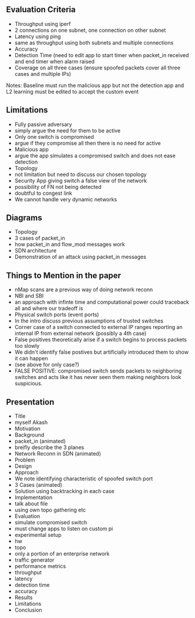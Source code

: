 ## Evaluation Criteria ##
* Throughput using iperf
 * 2 connections on one subnet, one connection on other subnet
* Latency using ping
 * same as throughput using both subnets and multiple connections
* Accuracy 
* Detection Time (need to edit app to start timer when packet\_in received and end timer when alarm raised
* Coverage on all three cases (ensure spoofed packets cover all three cases and multiple IPs)

Notes: Baseline must run the malicious app but not the detection app and L2 learning must be edited to accept the custom event

## Limitations ##
* Fully passive adversary
 * simply argue the need for them to be active
* Only one switch is compromised
 * argue if they compromise all then there is no need for active
* Malicious app
 * argue the app simulates a compromised switch and does not ease detection
* Topology
 * not limitation but need to discuss our chosen topology
* Security App giving switch a false view of the network
* possibility of FN not being detected 
 * doubtful to congest link 
* We cannot handle very dynamic networks

## Diagrams ##
* Topology
* 3 cases of packet\_in
* how packet\_in and flow\_mod messages work
* SDN architecture
* Demonstration of an attack using packet\_in messages

## Things to Mention in the paper ##
* nMap scans are a previous way of doing network reconn
* NBI and SBI 
* an approach with infinte time and computational power could traceback all and where our tradeoff is
* Physical switch ports (event ports)
* In the intro discuss previous assumptions of trusted switches
* Corner case of a switch connected to external IP ranges reporting an internal IP from external network (possibly a 4th case)
* False positives theoretically arise if a switch begins to process packets too slowly 
* We didn't identify false postives but artificially introduced them to show it can happen
 * (see above for only case?)
* FALSE POSITIVE: compromised switch sends packets to neighboring switches and acts like it has never seen them making neighbors look suspicious.



## Presentation ##
* Title
 * myself Akash
* Motivation
* Background
 * packet\_in (animated)
  * breifly describe the 3 planes
 * Network Reconn in SDN (animated)
* Problem
* Design 
 * Approach 
  * We note identifying characteristic of spoofed switch port
  * 3 Cases (animated)
  * Solution using backtracking in each case
* Implementation
 * talk about file 
 * using own topo gathering etc
* Evaluation
 * simulate compromised switch
  * must change apps to listen on custom pi
 * experimental setup
  * hw
  * topo
   * only a portion of an enterprise network
  * traffic generator
  * performance metrics
   * throughput
   * latency 
   * detection time
   * accuracy
* Results
* Limitations
* Conclusion

